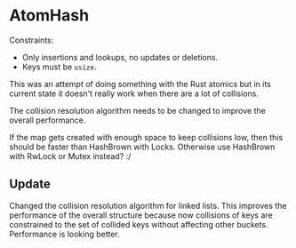 # AtomHash

Constraints: 
- Only insertions and lookups, no updates or deletions.
- Keys must be `usize`.

This was an attempt of doing something with the Rust atomics but in its current state it doesn't really work when there are a lot of collisions.

The collision resolution algorithm needs to be changed to improve the overall performance.

If the map gets created with enough space to keep collisions low, then this should be faster than HashBrown with Locks. Otherwise use HashBrown with RwLock or Mutex instead? :/

## Update

Changed the collision resolution algorithm for linked lists. This improves the performance of the overall structure because now collisions of keys are constrained to the set of collided keys without affecting other buckets. Performance is looking better.
